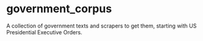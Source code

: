 # government_corpus
A collection of government texts and scrapers to get them, starting with US Presidential Executive Orders.
